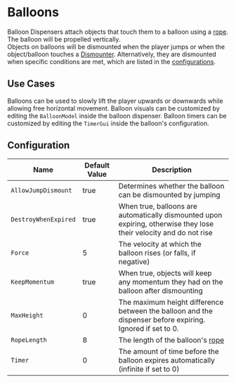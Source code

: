 # Balloons

Balloon Dispensers attach objects that touch them to a balloon using a [rope][RopeConstraint]. The balloon will be propelled vertically.  
Objects on balloons will be dismounted when the player jumps or when the object/balloon touches a [Dismounter](dismounters.md). Alternatively, they are dismounted when specific conditions are met, which are listed in the [configurations](#configuration).

## Use Cases

Balloons can be used to slowly lift the player upwards or downwards while allowing free horizontal movement.
Balloon visuals can be customized by editing the `BalloonModel` inside the balloon dispenser.
Balloon timers can be customized by editing the `TimerGui` inside the balloon's configuration.

## Configuration

| Name | Default Value | Description
|------|---------------|------------
| `AllowJumpDismount` | true | Determines whether the balloon can be dismounted by jumping
| `DestroyWhenExpired` | true | When true, balloons are automatically dismounted upon expiring, otherwise they lose their velocity and do not rise
| `Force` | 5 | The velocity at which the balloon rises (or falls, if negative)
| `KeepMomentum` | true | When true, objects will keep any momentum they had on the balloon after dismounting
| `MaxHeight` | 0 | The maximum height difference between the balloon and the dispenser before expiring. Ignored if set to 0.
| `RopeLength` | 8 | The length of the balloon's [rope][RopeConstraint]
| `Timer` | 0 | The amount of time before the balloon expires automatically (infinite if set to 0)

[RopeConstraint]: https://create.roblox.com/docs/reference/engine/classes/RopeConstraint
